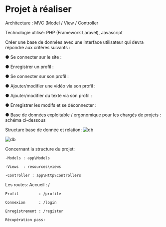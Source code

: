 # Projet à réaliser
 
 Architecture : MVC (Model / View / Controller
 
 Technologie utilisé: PHP (Framework Laravel), Javascript
 
 
 Créer une base de données avec une interface utilisateur qui devra répondre
aux critères suivants :

● Se connecter sur le site : 

● Enregistrer un profil :

● Se connecter sur son profil : 

● Ajouter/modifier une vidéo via son profil : 

● Ajouter/modifier du texte via son profil : 

● Enregistrer les modifs et se déconnecter : 

● Base de données exploitable / ergonomique pour les chargés de projets : schéma ci-dessous
 
 Structure base de donnée et relation:
 ![db](https://user-images.githubusercontent.com/121114268/224507658-b532e770-c591-48c6-9f2d-86ea6d910cfc.png)

![db](https://user-images.githubusercontent.com/121114268/224506649-b5ef5218-ef01-4a70-be5d-fe4d81f5d9a0.svg)

Concernant la structure du projet: 

    -Models : app\Models
    
    -Views  : resources\views
    
    -Controller : app\Http\Controllers

Les routes: 
    Accueil        : /
    
    Profil         : /profile
    
    Connexion      : /login
    
    Enregistrement : /register
    
    Récupération pass:
